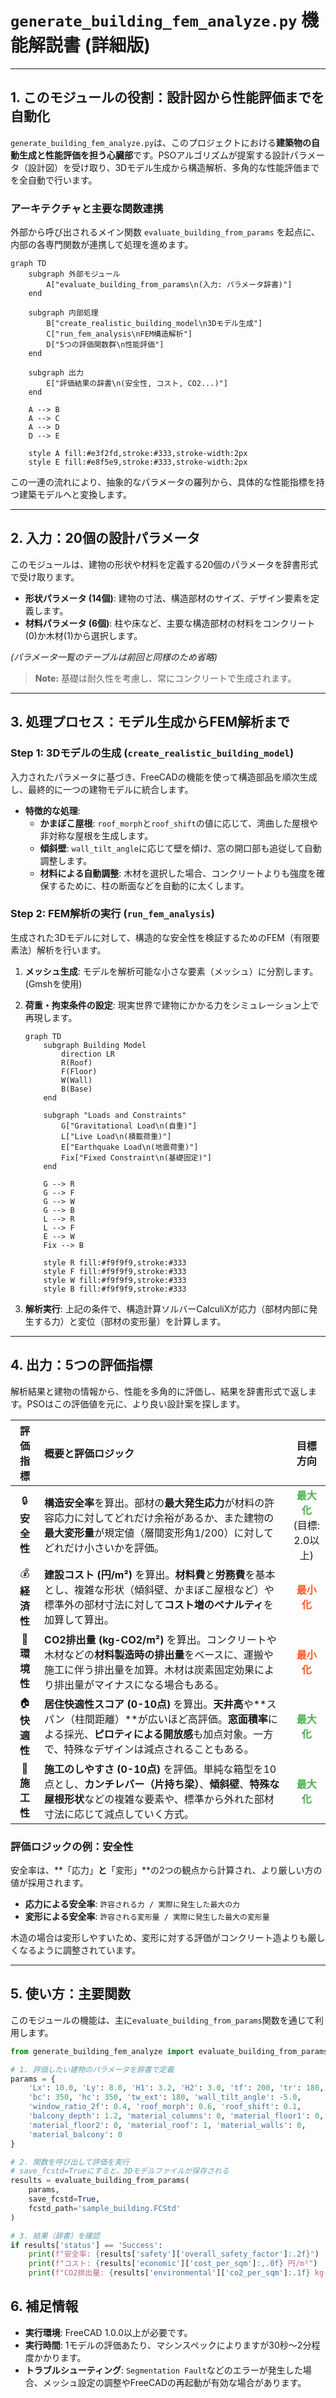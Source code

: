# `generate_building_fem_analyze.py` 機能解説書 (詳細版)

---

## 1. このモジュールの役割：設計図から性能評価までを自動化

`generate_building_fem_analyze.py`は、このプロジェクトにおける**建築物の自動生成と性能評価を担う心臓部**です。PSOアルゴリズムが提案する設計パラメータ（設計図）を受け取り、3Dモデル生成から構造解析、多角的な性能評価までを全自動で行います。

### アーキテクチャと主要な関数連携

外部から呼び出されるメイン関数 `evaluate_building_from_params` を起点に、内部の各専門関数が連携して処理を進めます。

```mermaid
graph TD
    subgraph 外部モジュール
        A["evaluate_building_from_params\n(入力: パラメータ辞書)"]
    end

    subgraph 内部処理
        B["create_realistic_building_model\n3Dモデル生成"]
        C["run_fem_analysis\nFEM構造解析"]
        D["5つの評価関数群\n性能評価"]
    end

    subgraph 出力
        E["評価結果の辞書\n(安全性, コスト, CO2...)"]
    end

    A --> B
    A --> C
    A --> D
    D --> E

    style A fill:#e3f2fd,stroke:#333,stroke-width:2px
    style E fill:#e8f5e9,stroke:#333,stroke-width:2px
```

この一連の流れにより、抽象的なパラメータの羅列から、具体的な性能指標を持つ建築モデルへと変換します。

---

## 2. 入力：20個の設計パラメータ

このモジュールは、建物の形状や材料を定義する20個のパラメータを辞書形式で受け取ります。

- **形状パラメータ (14個)**: 建物の寸法、構造部材のサイズ、デザイン要素を定義します。
- **材料パラメータ (6個)**: 柱や床など、主要な構造部材の材料をコンクリート(0)か木材(1)から選択します。

*(パラメータ一覧のテーブルは前回と同様のため省略)*

> **Note:** 基礎は耐久性を考慮し、常にコンクリートで生成されます。

---

## 3. 処理プロセス：モデル生成からFEM解析まで

### Step 1: 3Dモデルの生成 (`create_realistic_building_model`)

入力されたパラメータに基づき、FreeCADの機能を使って構造部品を順次生成し、最終的に一つの建物モデルに統合します。

- **特徴的な処理**:
  - **かまぼこ屋根**: `roof_morph`と`roof_shift`の値に応じて、湾曲した屋根や非対称な屋根を生成します。
  - **傾斜壁**: `wall_tilt_angle`に応じて壁を傾け、窓の開口部も追従して自動調整します。
  - **材料による自動調整**: 木材を選択した場合、コンクリートよりも強度を確保するために、柱の断面などを自動的に太くします。

### Step 2: FEM解析の実行 (`run_fem_analysis`)

生成された3Dモデルに対して、構造的な安全性を検証するためのFEM（有限要素法）解析を行います。

1.  **メッシュ生成**: モデルを解析可能な小さな要素（メッシュ）に分割します。(Gmshを使用)
2.  **荷重・拘束条件の設定**: 現実世界で建物にかかる力をシミュレーション上で再現します。

    ```mermaid
    graph TD
        subgraph Building Model
            direction LR
            R(Roof)
            F(Floor)
            W(Wall)
            B(Base)
        end

        subgraph "Loads and Constraints"
            G["Gravitational Load\n(自重)"]
            L["Live Load\n(積載荷重)"]
            E["Earthquake Load\n(地震荷重)"]
            Fix["Fixed Constraint\n(基礎固定)"]
        end

        G --> R
        G --> F
        G --> W
        G --> B
        L --> R
        L --> F
        E --> W
        Fix --> B

        style R fill:#f9f9f9,stroke:#333
        style F fill:#f9f9f9,stroke:#333
        style W fill:#f9f9f9,stroke:#333
        style B fill:#f9f9f9,stroke:#333
    ```

3.  **解析実行**: 上記の条件で、構造計算ソルバーCalculiXが応力（部材内部に発生する力）と変位（部材の変形量）を計算します。

---

## 4. 出力：5つの評価指標

解析結果と建物の情報から、性能を多角的に評価し、結果を辞書形式で返します。PSOはこの評価値を元に、より良い設計案を探します。

| 評価指標 | 概要と評価ロジック | 目標方向 |
|:---:|:---|:---:|
| 🔒 **安全性** | **構造安全率**を算出。部材の**最大発生応力**が材料の許容応力に対してどれだけ余裕があるか、また建物の**最大変形量**が規定値（層間変形角1/200）に対してどれだけ小さいかを評価。 | <span style="color:#4CAF50; font-weight:bold;">最大化</span><br>(目標: 2.0以上) |
| 💰 **経済性** | **建設コスト (円/m²)** を算出。**材料費**と**労務費**を基本とし、複雑な形状（傾斜壁、かまぼこ屋根など）や標準外の部材寸法に対して**コスト増のペナルティ**を加算して算出。 | <span style="color:#FF5722; font-weight:bold;">最小化</span> |
| 🌱 **環境性** | **CO2排出量 (kg-CO2/m²)** を算出。コンクリートや木材などの**材料製造時の排出量**をベースに、運搬や施工に伴う排出量を加算。木材は炭素固定効果により排出量がマイナスになる場合もある。 | <span style="color:#FF5722; font-weight:bold;">最小化</span> |
| 🏠 **快適性** | **居住快適性スコア (0-10点)** を算出。**天井高**や**スパン（柱間距離）**が広いほど高評価。**窓面積率**による採光、**ピロティによる開放感**も加点対象。一方で、特殊なデザインは減点されることもある。 | <span style="color:#4CAF50; font-weight:bold;">最大化</span> |
| 🔨 **施工性** | **施工のしやすさ (0-10点)** を評価。単純な箱型を10点とし、**カンチレバー（片持ち梁）**、**傾斜壁**、**特殊な屋根形状**などの複雑な要素や、標準から外れた部材寸法に応じて減点していく方式。 | <span style="color:#4CAF50; font-weight:bold;">最大化</span> |

### 評価ロジックの例：安全性

安全率は、**「応力」**と**「変形」**の2つの観点から計算され、より厳しい方の値が採用されます。

- **応力による安全率**: `許容される力 / 実際に発生した最大の力`
- **変形による安全率**: `許容される変形量 / 実際に発生した最大の変形量`

木造の場合は変形しやすいため、変形に対する評価がコンクリート造よりも厳しくなるように調整されています。

---

## 5. 使い方：主要関数

このモジュールの機能は、主に`evaluate_building_from_params`関数を通じて利用します。

```python
from generate_building_fem_analyze import evaluate_building_from_params

# 1. 評価したい建物のパラメータを辞書で定義
params = {
    'Lx': 10.0, 'Ly': 8.0, 'H1': 3.2, 'H2': 3.0, 'tf': 200, 'tr': 180, 
    'bc': 350, 'hc': 350, 'tw_ext': 180, 'wall_tilt_angle': -5.0, 
    'window_ratio_2f': 0.4, 'roof_morph': 0.6, 'roof_shift': 0.1, 
    'balcony_depth': 1.2, 'material_columns': 0, 'material_floor1': 0, 
    'material_floor2': 0, 'material_roof': 1, 'material_walls': 0, 
    'material_balcony': 0
}

# 2. 関数を呼び出して評価を実行
# save_fcstd=Trueにすると、3Dモデルファイルが保存される
results = evaluate_building_from_params(
    params, 
    save_fcstd=True, 
    fcstd_path='sample_building.FCStd'
)

# 3. 結果（辞書）を確認
if results['status'] == 'Success':
    print(f"安全率: {results['safety']['overall_safety_factor']:.2f}")
    print(f"コスト: {results['economic']['cost_per_sqm']:,.0f} 円/m²")
    print(f"CO2排出量: {results['environmental']['co2_per_sqm']:.1f} kg-CO2/m²")
```

## 6. 補足情報

- **実行環境**: FreeCAD 1.0.0以上が必要です。
- **実行時間**: 1モデルの評価あたり、マシンスペックによりますが30秒〜2分程度かかります。
- **トラブルシューティング**: `Segmentation Fault`などのエラーが発生した場合、メッシュ設定の調整やFreeCADの再起動が有効な場合があります。
